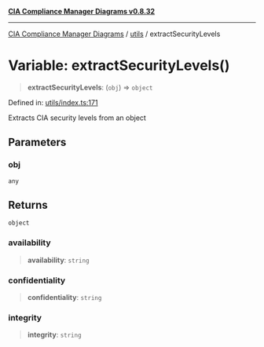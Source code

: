 [**CIA Compliance Manager Diagrams v0.8.32**](../../README.md)

***

[CIA Compliance Manager Diagrams](../../modules.md) / [utils](../README.md) / extractSecurityLevels

# Variable: extractSecurityLevels()

> **extractSecurityLevels**: (`obj`) => `object`

Defined in: [utils/index.ts:171](https://github.com/Hack23/cia-compliance-manager/blob/0dc9a11e510cc2f2986e7debe532892627f2b00f/src/utils/index.ts#L171)

Extracts CIA security levels from an object

## Parameters

### obj

`any`

## Returns

`object`

### availability

> **availability**: `string`

### confidentiality

> **confidentiality**: `string`

### integrity

> **integrity**: `string`
